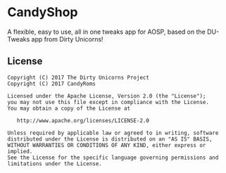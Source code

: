 CandyShop
=========

A flexible, easy to use, all in one tweaks app for AOSP, based on
the DU-Tweaks app from Dirty Unicorns!

## License

    Copyright (C) 2017 The Dirty Unicorns Project
    Copyright (C) 2017 CandyRoms

    Licensed under the Apache License, Version 2.0 (the "License");
    you may not use this file except in compliance with the License.
    You may obtain a copy of the License at

       http://www.apache.org/licenses/LICENSE-2.0

    Unless required by applicable law or agreed to in writing, software
    distributed under the License is distributed on an "AS IS" BASIS,
    WITHOUT WARRANTIES OR CONDITIONS OF ANY KIND, either express or implied.
    See the License for the specific language governing permissions and
    limitations under the License.

